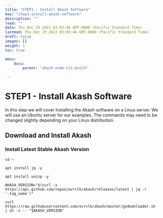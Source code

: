 ```yaml
---
title: "STEP1 - Install Akash Software"
key: "step1-install-akash-software"
description: ""
lead: ""
date: Thu Dec 29 2022 03:03:46 GMT-0800 (Pacific Standard Time)
lastmod: Thu Dec 29 2022 03:03:46 GMT-0800 (Pacific Standard Time)
draft: false
images: []
weight: 1
toc: true

menu:
    docs:
        parent: "akash-node-cli-build"

---
```

STEP1 - Install Akash Software
==============================

In this step we will cover Installing the Akash software on a Linux server. We will use an Ubuntu server for our examples. The commands may need to be changed slightly depending on your Linux distribution.

Download and Install Akash
--------------------------

### Install Latest Stable Akash Version

    cd ~
    
    apt install jq -y
    
    apt install unzip -y
    
    AKASH_VERSION="$(curl -s https://api.github.com/repos/ovrclk/akash/releases/latest | jq -r '.tag_name')"
    
    curl https://raw.githubusercontent.com/ovrclk/akash/master/godownloader.sh | sh -s -- "$AKASH_VERSION"